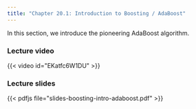 ```yaml
---
title: "Chapter 20.1: Introduction to Boosting / AdaBoost"
---
```

In this section, we introduce the pioneering AdaBoost algorithm. 

<!--more-->

### Lecture video

{{< video id="EKatfc6W1DU" >}}

### Lecture slides

{{< pdfjs file="slides-boosting-intro-adaboost.pdf" >}}
